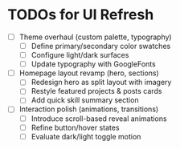 # TODOs for UI Refresh

- [ ] Theme overhaul (custom palette, typography)
  - [ ] Define primary/secondary color swatches
  - [ ] Configure light/dark surfaces
  - [ ] Update typography with GoogleFonts
- [ ] Homepage layout revamp (hero, sections)
  - [ ] Redesign hero as split layout with imagery
  - [ ] Restyle featured projects & posts cards
  - [ ] Add quick skill summary section
- [ ] Interaction polish (animations, transitions)
  - [ ] Introduce scroll-based reveal animations
  - [ ] Refine button/hover states
  - [ ] Evaluate dark/light toggle motion
